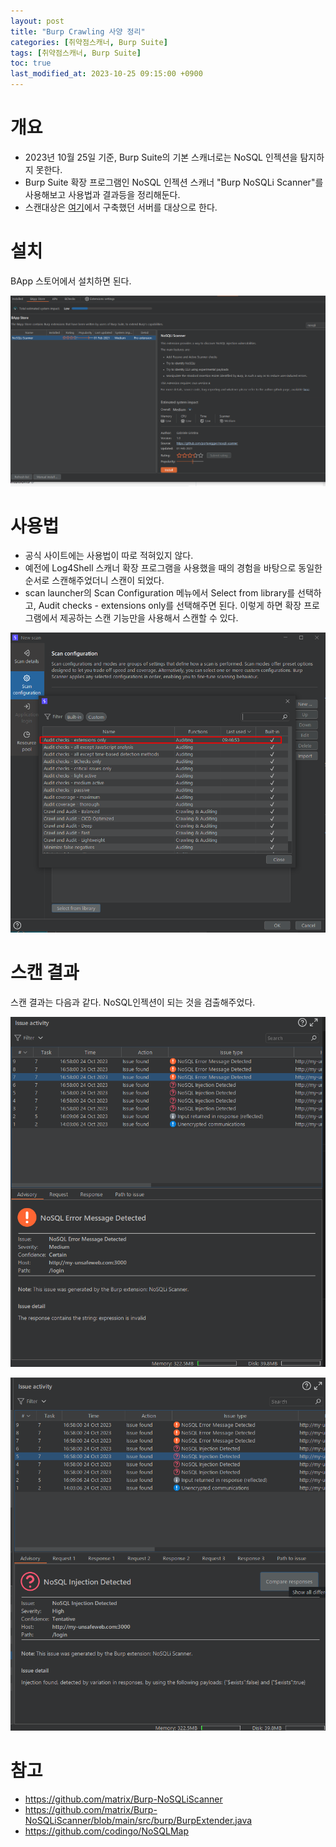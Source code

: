 ```yaml
---
layout: post
title: "Burp Crawling 사양 정리"
categories: [취약점스캐너, Burp Suite]
tags: [취약점스캐너, Burp Suite]
toc: true
last_modified_at: 2023-10-25 09:15:00 +0900
---
```


# 개요
- 2023년 10월 25일 기준, Burp Suite의 기본 스캐너로는 NoSQL 인젝션을 탐지하지 못한다.
- Burp Suite 확장 프로그램인 NoSQL 인젝션 스캐너 "Burp NoSQLi Scanner"를 사용해보고 사용법과 결과등을 정리해둔다. 
- 스캔대상은 [여기]()에서 구축했던 서버를 대상으로 한다. 

# 설치 
BApp 스토어에서 설치하면 된다. 

![Burp NoSQLi Scanner설치](/images/nosqli-practice-install-nosqli-scanner.png)

# 사용법
- 공식 사이트에는 사용법이 따로 적혀있지 않다. 
- 예전에 Log4Shell 스캐너 확장 프로그램을 사용했을 때의 경험을 바탕으로 동일한 순서로 스캔해주었더니 스캔이 되었다. 
- scan launcher의 Scan Configuration 메뉴에서 Select from library를 선택하고, Audit checks - extensions only를 선택해주면 된다. 이렇게 하면 확장 프로그램에서 제공하는 스캔 기능만을 사용해서 스캔할 수 있다. 

![Configuration선택하기](/images/nosqli-practice-nosqli-scanner-configuration.png)

# 스캔 결과 
스캔 결과는 다음과 같다. NoSQL인젝션이 되는 것을 검출해주었다. 

![스캔 결과1](/images/nosqli-practice-nosqli-scanner-result-1.png)

![스캔 결과2](/images/nosqli-practice-nosqli-scanner-result-2.png)

# 참고 
- https://github.com/matrix/Burp-NoSQLiScanner
- https://github.com/matrix/Burp-NoSQLiScanner/blob/main/src/burp/BurpExtender.java
- https://github.com/codingo/NoSQLMap